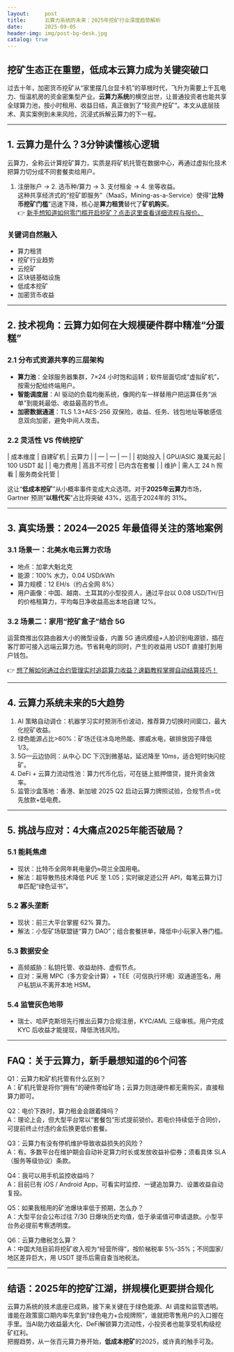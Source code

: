 ```yaml
---
layout:     post
title:      云算力系统的未来：2025年挖矿行业深度趋势解析
date:       2025-09-05
header-img: img/post-bg-desk.jpg
catalog: true
---
```


## 挖矿生态正在重塑，低成本云算力成为关键突破口
过去十年，加密货币挖矿从“家里摆几台显卡机”的草根时代，飞升为需要上千瓦电力、恒温机房的资金密集型产业。**云算力系统**的横空出世，让普通投资者也能共享全球算力池，按小时租用、收益日结，真正做到了“轻资产挖矿”。本文从底层技术、真实案例到未来风险，沉浸式拆解云算力的下一程。

---

## 1. 云算力是什么？3分钟读懂核心逻辑
云算力，全称云计算挖矿算力，实质是将矿机托管在数据中心，再通过虚拟化技术把算力切分成不同套餐卖给用户。  
1. 注册账户 → 2. 选币种/算力 → 3. 支付租金 → 4. 坐等收益。  
这种共享经济式的“挖矿即服务”（MaaS，Mining-as-a-Service）使得“**比特币挖矿门槛**”迅速下降，核心是**算力租赁**替代了**矿机购买**。  
👉 [新手想知道如何零门槛开启挖矿？点击这里查看详细流程与报价。](https://okxdog.com/)

### 关键词自然融入
- 算力租赁  
- 挖矿行业趋势  
- 云挖矿  
- 区块链基础设施  
- 低成本挖矿  
- 加密货币收益  

---

## 2. 技术视角：云算力如何在大规模硬件群中精准“分蛋糕”
### 2.1 分布式资源共享的三层架构
- **算力池**：全球服务器集群，7×24 小时饱和运转；软件层面切成“虚拟矿机”，按需分配给终端用户。  
- **智能调度层**：AI 驱动的负载均衡系统，像网约车一样替用户把运算任务“派单”到能耗最低、收益最高的节点。  
- **加密数据通道**：TLS 1.3+AES-256 双保险，收益、任务、钱包地址等敏感信息双向加密，避免中间人攻击。

### 2.2 灵活性 VS 传统挖矿
| 成本维度 | 自建矿机 | 云算力 |
| — | — | — |
| 初始投入 | GPU/ASIC 幾萬元起 | 100 USDT 起 |
| 电力费用 | 高且不可控 | 已内含在套餐 |
| 维护 | 需人工 24 h 照看 | 服务商全托管 |

这让“**低成本挖矿**”从小概率事件变成大众选项。对于**2025年云算力**市场，Gartner 预测“**以租代买**”占比将突破 43%，远高于2024年的 31%。

---

## 3. 真实场景：2024—2025 年最值得关注的落地案例
### 3.1 场景一：北美水电云算力农场
- 地点：加拿大魁北克  
- 能源：100% 水力，0.04 USD/kWh  
- 算力规模：12 EH/s（约占全网 8%）  
- 用户画像：中国、越南、土耳其的小型投资人，通过平台以 0.08 USD/TH/日 的价格租算力，平均每日净收益高出本地自建 12%。

### 3.2 场景二：家用“挖矿盒子”结合 5G
运营商推出仅路由器大小的微型设备，内置 5G 通讯模组+人脸识别电源锁，插在客厅即可接入远端云算力池。节省耗电的同时，产生的收益用 USDT 直接打到用户钱包。

👉 [想了解如何通过合约管理实时追踪算力收益？速戳教程掌握自动结算技巧！](https://okxdog.com/)

---

## 4. 云算力系统未来的5大趋势
1. AI 策略自动调仓：机器学习实时预测币价波动，推荐算力切换时间窗口，最大化挖矿收益。  
2. 绿色能源占比>60%：矿场迁往冰岛地热能、挪威水电，碳排放因子降低 1/3。  
3. 5G—云边协同：从中心 DC 下沉到微基站，延迟降至 10ms，适合短时快闪挖矿。  
4. DeFi + 云算力流动性池：算力代币化后，可在链上抵押借贷，提升资金效率。  
5. 监管沙盒落地：香港、新加坡 2025 Q2 启动云算力牌照试验，合规节点=优先放款+低电费。

---

## 5. 挑战与应对：4大痛点2025年能否破局？
### 5.1 能耗焦虑
- 现状：比特币全网年耗电量仍≈荷兰全国用电。  
- 解法：超导散热技术降低 PUE 至 1.05；实时碳足迹公开 API，每笔云算力订单匹配“绿色证书”。

### 5.2 寡头垄断
- 现状：前三大平台掌握 62% 算力。  
- 解法：小型矿场联盟链“算力 DAO”；组合套餐拼单，降低中小玩家入券门槛。

### 5.3 数据安全
- 高频威胁：私钥托管、收益劫持、虚假节点。  
- 应对：采用 MPC（多方安全计算）+ TEE（可信执行环境）双通道签名，用户私钥从不离开本地 HSM。

### 5.4 监管灰色地带
- 瑞士、哈萨克斯坦先行推出云算力合规注册，KYC/AML 三级审核。用户完成 KYC 后收益才能提现，降低洗钱风险。

---

## FAQ：关于云算力，新手最想知道的6个问答

Q1：云算力和矿机托管有什么区别？  
A：矿机托管是将你“拥有”的硬件寄给矿场；云算力则连硬件都无需购买，直接租算力即可。

Q2：电价下跌时，算力租金会跟着降吗？  
A：理论上会，但大型平台常以“套餐包”形式提前锁价。若电价持续低于合同价，可提前终止付违约金后换更低价套餐。

Q3：云算力有没有停机维护导致收益损失的风险？  
A：有。多数平台在维护期会自动补足算力时长或发放收益补偿券；须看具体 SLA（服务等级协议）条款。

Q4：我可以用手机监控收益吗？  
A：目前已有 iOS / Android App，可看实时监控、一键追加算力、设置收益自动复投。

Q5：如果我租用的矿池爆块率低于预期，怎么办？  
A：大型平台会公布过往 7/30 日爆块历史均值，低于承诺值可申请退款。小型平台务必提前考察透明度。

Q6：云算力缴税怎么算？  
A：中国大陆目前将挖矿收入视为“经营所得”，按阶梯税率 5%-35%；不同国家/地区差异巨大，用 USDT 提币后需自查当地税法。

---

## 结语：2025年的挖矿江湖，拼规模化更要拼合规化
云算力系统的技术底座已成熟，接下来关键在于绿色能源、AI 调度和监管透明。谁能在政策窗口期内率先拿到“绿色电力+合规牌照”，谁就把零售用户的入口握在手里。当AI助力收益最大化、DeFi解锁算力流动性，小投资者也能享受机构级挖矿红利。  
把握趋势，从一张百元算力券开始，**低成本挖矿**的2025，或许真的触手可及。